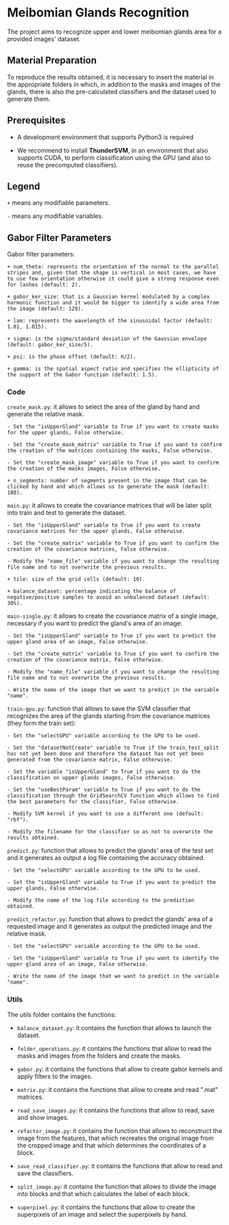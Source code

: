 # Meibomian Glands Recognition

The project aims to recognize upper and lower meibomian glands area for a provided images' dataset.

## Material Preparation

To reproduce the results obtained, it is necessary to insert the material in the appropriate folders in which, in addition to the masks and images of the glands, there is also the pre-calculated classifiers and the dataset used to generate them.

## Prerequisites

* A development environment that supports Python3 is required

* We recommend to install **ThunderSVM**, in an environment that also supports CUDA, to perform classification using the GPU (and also to reuse the precomputed classifiers).

## Legend

`+` means any modifiable parameters.

`-` means any modifiable variables.
		
## Gabor Filter Parameters

Gabor filter parameters:

	+ num_theta: represents the orientation of the normal to the parallel stripes and, given that the shape is vertical in most cases, we have to use few orientation otherwise it could give a strong response even for lashes (default: 2).
	
	+ gabor_ker_size: that is a Gaussian kernel modulated by a complex harmonic function and it would be bigger to identify a wide area from the image (default: 129).
	
	+ lam: represents the wavelength of the sinusoidal factor (default: 1.01, 1.015).
	
	+ sigma: is the sigma/standard deviation of the Gaussian envelope (default: gabor_ker_size/5).
	
	+ psi: is the phase offset (default: π/2).
	
	+ gamma: is the spatial aspect ratio and specifies the ellipticity of the support of the Gabor function (default: 1.5).


### Code

`create_mask.py`: it allows to select the area of the gland by hand and generate the relative mask.
		 
	- Set the "isUpperGland" variable to True if you want to create masks for the upper glands, False otherwise.
	
	- Set the "create_mask_matrix" variable to True if you want to confirm the creation of the matrices containing the masks, False otherwise.
	
	- Set the "create_mask_image" variable to True if you want to confirm the creation of the masks images, False otherwise.
	
	+ n_segments: number of segments present in the image that can be clicked by hand and which allows us to generate the mask (default: 180).

`main.py`: it allows to create the covariance matrices that will be later split into train and test to generate the dataset.
		 
	- Set the "isUpperGland" variable to True if you want to create covariance matrices for the upper glands, False otherwise.
	
	- Set the "create_matrix" variable to True if you want to confirm the creation of the covariance matrices, False otherwise.
	
	- Modify the "name_file" variable if you want to change the resulting file name and to not overwrite the previous results.
	
	+ tile: size of the grid cells (default: 10).
	
	+ balance_dataset: percentage indicating the balance of negative/positive samples to avoid an unbalanced dataset (default: 30%).

`main-single.py`: it allows to create the covariance matrix of a single image, necessary if you want to predict the gland's area of an image:
	
	- Set the "isUpperGland" variable to True if you want to predict the upper gland area of an image, False otherwise.

	- Set the "create_matrix" variable to True if you want to confirm the creation of the covariance matrix, False otherwise.
	
	- Modify the "name_file" variable if you want to change the resulting file name and to not overwrite the previous results.
	
	- Write the name of the image that we want to predict in the variable "name". 
	
`train-gpu.py`: function that allows to save the SVM classifier that recognizes the area of the glands starting from the covariance matrices (they form the train set):

	- Set the "selectGPU" variable according to the GPU to be used.
	
	- Set the "datasetNotCreate" variable to True if the train_test_split has not yet been done and therefore the dataset has not yet been generated from the covariance matrix, False otherwise.
	
	- Set the variable "isUpperGland" to True if you want to do the classification on upper glands images, False otherwise.
	
	- Set the "useBestParam" variable to True if you want to do the classification through the GridSearchCV function which allows to find the best parameters for the classifier, False otherwise.
	
	- Modify SVM kernel if you want to use a different one (default: "rbf").
	
	- Modify the filename for the classifier so as not to overwrite the results obtained.
	
`predict.py`: function that allows to predict the glands' area of the test set and it generates as output a log file containing the accuracy obtained.

	- Set the "selectGPU" variable according to the GPU to be used.
	
	- Set the "isUpperGland" variable to True if you want to predict the upper glands, False otherwise.
	
	- Modify the name of the log file according to the prediction obtained.
	
`predict_refactor.py`: function that allows to predict the glands' area of a requested image and it generates as output the predicted image and the relative mask.

	- Set the "selectGPU" variable according to the GPU to be used.
	
	- Set the "isUpperGland" variable to True if you want to identify the upper gland area of an image, False otherwise.
    
    - Write the name of the image that we want to predict in the variable "name".

### Utils
  
The *utils* folder contains the functions:
	
* `balance_dataset.py`: it contains the function that allows to launch the dataset.

* `folder_operations.py`: it contains the functions that allow to read the masks and images from the folders and create the masks.

* `gabor.py`: it contains the functions that allow to create gabor kernels and apply filters to the images.

* `matrix.py`: it contains the functions that allow to create and read ".mat" matrices.

* `read_save_images.py`: it contains the functions that allow to read, save and show images.

* `refactor_image.py`: it contains the function that allows to reconstruct the image from the features, that which recreates the original image from the cropped image and that which determines the coordinates of a block.

* `save_read_classifier.py`: it contains the functions that allow to read and save the classifiers.

* `split_image.py`: it contains the function that allows to divide the image into blocks and that which calculates the label of each block.

* `superpixel.py`: it contains the functions that allow to create the superpixels of an image and select the superpixels by hand.
